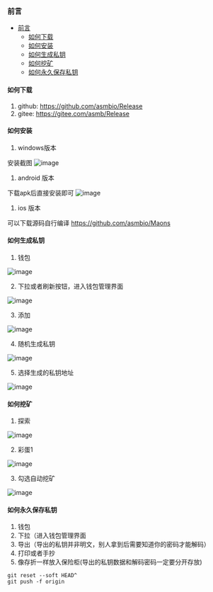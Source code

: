 

### 前言


- [前言](#前言)
  - [如何下载](#如何下载)
  - [如何安装](#如何安装)
  - [如何生成私钥](#如何生成私钥)
  - [如何挖矿](#如何挖矿)
  - [如何永久保存私钥](#如何永久保存私钥)
#### 如何下载

1. github:
https://github.com/asmbio/Release
2. gitee:
https://gitee.com/asmb/Release




#### 如何安装
1. windows版本


安装截图
![image](https://user-images.githubusercontent.com/9838830/184591530-69e7d5d4-b5fb-4b8d-9724-b91b5168ca87.png)

1. android 版本

下载apk后直接安装即可
![image](https://user-images.githubusercontent.com/9838830/184592198-1e1a4470-b24b-4376-bd18-19a6bf2ad905.png)

1. ios 版本

可以下载源码自行编译
https://github.com/asmbio/Maons

#### 如何生成私钥
1. 钱包

![image](https://user-images.githubusercontent.com/9838830/186068409-5c2f2d41-3b66-487f-be4d-6766ff215861.png)

2. 下拉或者刷新按钮，进入钱包管理界面

![image](https://user-images.githubusercontent.com/9838830/186068723-dba69658-9a8a-4466-a658-a68109aca527.png)



3. 添加

![image](https://user-images.githubusercontent.com/9838830/186068746-974fe818-c2bd-4739-a38a-397387c3ad19.png)

4. 随机生成私钥

![image](https://user-images.githubusercontent.com/9838830/186068777-5733b190-0f20-487b-abe4-d32c45af9070.png)

5. 选择生成的私钥地址

![image](https://user-images.githubusercontent.com/9838830/186068818-5a9328ed-bd41-4034-9d17-c0bdf39faa8e.png)

#### 如何挖矿
1. 探索

![image](https://user-images.githubusercontent.com/9838830/186068857-86265186-0a46-43f9-bb59-efc343b353bf.png)

2. 彩蛋1

![image](https://user-images.githubusercontent.com/9838830/186068901-4edf66a9-cd1c-4b5a-a53d-5eacc4e0e012.png)

3. 勾选自动挖矿

![image](https://user-images.githubusercontent.com/9838830/186068944-190b9d30-fd9d-4726-b8ff-7c89cb8fce23.png)

#### 如何永久保存私钥
1. 钱包
2. 下拉（进入钱包管理界面
1. 导出（导出的私钥并非明文，别人拿到后需要知道你的密码才能解码）
2. 打印或者手抄
3. 像存折一样放入保险柜(导出的私钥数据和解码密码一定要分开存放)


```
git reset --soft HEAD^
git push -f origin
```